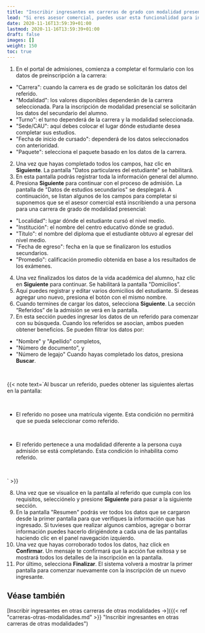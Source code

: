 ```yaml
---
title: "Inscribir ingresantes en carreras de grado con modalidad presencial"
lead: "Si eres asesor comercial, puedes usar esta funcionalidad para inscribir a nuevos estudiantes que se encuentren interesados en cursar carreras en la universidad."
date: 2020-11-16T13:59:39+01:00
lastmod: 2020-11-16T13:59:39+01:00
draft: false
images: []
weight: 150
toc: true
---
```


1. En el portal de admisiones, comienza a completar el formulario con los datos de preinscripción a la carrera: 
</b>

- "Carrera": cuando la carrera es de grado se solicitarán los datos del referido.
- "Modalidad": los valores disponibles dependerán de la carrera seleccionada. Para la inscripción de modalidad presencial se solicitarán los datos del secundario del alumno.
- "Turno": el turno dependerá de la carrera y la modalidad seleccionada.
- "Sede/CAU": aquí debes colocar el lugar dónde estudiante desea completar sus estudios.
- "Fecha de inicio de cursado": dependerá de los datos seleccionados con anterioridad.
- "Paquete": selecciona el paquete basado en los datos de la carrera.

2. Una vez que hayas completado todos los campos, haz clic en **Siguiente**. La pantalla "Datos particulares del estudiante" se habilitará.
3. En esta pantalla podrás registrar toda la información general del alumno.
4. Presiona **Siguiente** para continuar con el proceso de admisión. La pantalla de "Datos de estudios secundarios" se desplegará. A continuación, se listan algunos de los campos para completar si suponemos que se el asesor comercial está inscribiendo a una persona para una carrera de grado de modalidad presencial:
</b>

- "Localidad": lugar dónde el estudiante cursó el nivel medio.
- "Institución": el nombre del centro educativo dónde se graduó.
- "Título": el nombre del diploma que el estudiante obtuvo al egresar del nivel medio. 
- "Fecha de egreso": fecha en la que se finalizaron los estudios secundarios.
- "Promedio": calificación promedio obtenida en base a los resultados de los exámenes.

4. Una vez finalizados los datos de la vida académica del alumno, haz clic en **Siguiente** para continuar. Se habilitará la pantalla "Domicilios”. 
5. Aquí puedes registrar y editar varios domicilios del estudiante. Si deseas agregar uno nuevo, presiona el botón con el mismo nombre.
6. Cuando termines de cargar los datos, selecciona **Siguiente**. La sección “Referidos” de la admisión se verá en la pantalla.
7. En esta sección puedes ingresar los datos de un referido para comenzar con su búsqueda. Cuando los referidos se asocian, ambos pueden obtener beneficios. Se pueden filtrar los datos por:
- "Nombre" y "Apellido" completos,
- "Número de documento", y 
- "Número de legajo"
Cuando hayas completado los datos, presiona **Buscar**.
<br>

{{< note text=`Al buscar un referido, puedes obtener las siguientes alertas en la pantalla:

<br>

- El referido no posee una matrícula vigente. Esta condición no permitirá que se pueda seleccionar como referido.
<br>

- El referido pertenece a una modalidad diferente a la persona cuya admisión se está completando. Esta condición lo inhabilita como referido.
<br>

` >}}
</b>

8. Una vez que se visualice en la pantalla al referido que cumpla con los requisitos, selecciónelo y presione **Siguiente** para pasar a la siguiente sección.
9. En la pantalla "Resumen" podrás ver todos los datos que se cargaron desde la primer pantalla para que verifiques la información que has ingresado. Si tuvieses que realizar algunos cambios, agregar o borrar información puedes hacerlo dirigiéndote a cada una de las pantallas haciendo clic en el panel navegación izquierdo.
10. Una vez que hayas corroborado todos los datos, haz click en **Confirmar**. Un mensaje te confirmará que la acción fue exitosa y se mostrará todos los detalles de la inscripción en la pantalla.
11. Por último, selecciona **Finalizar**. El sistema volverá a mostrar la primer pantalla para comenzar nuevamente con la inscripción de un nuevo ingresante.

## Véase también 

[Inscribir ingresantes en otras carreras de otras modalidades →]({{< ref "carreras-otras-modalidades.md" >}} "Inscribir ingresantes en otras carreras de otras modalidades")
